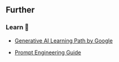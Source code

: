 ## Further

### Learn 🧠

- [Generative AI Learning Path by Google](https://www.cloudskillsboost.google/paths/118)

- [Prompt Engineering Guide](https://www.promptingguide.ai/)
